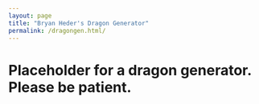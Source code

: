 ```yaml
---
layout: page
title: "Bryan Heder's Dragon Generator"
permalink: /dragongen.html/
---
```


<!doctype html>
<html>
  <head>
    <title>Bryan Heder's Dragon Generator</title>
  </head>
  <body>
    <h1>Placeholder for a dragon generator. Please be patient.</h1>
  </body>
</html>
